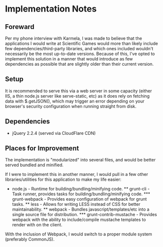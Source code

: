 Implementation Notes
====================

Foreward
--------

Per my phone interview with Karmela, I was made to believe that the applications I would write at Scientific Games would more than likely include few dependencies/third-party libraries, and which ones included wouldn't necessarily be the most up-to-date versions.  Because of this, I've opted to implement this solution in a manner that would introduce as few dependencies as possible that are slightly older than their current version.

Setup
-----

It is recommended to serve this via a web server in some capacity (either IIS, a thin node.js server like serve-static, etc) as it does rely on fetching data with $.getJSON(), which may trigger an error depending on your browser's security configuration when running straight from disk.

Dependencies
------------

* jQuery 2.2.4 (served via CloudFlare CDN)


Places for Improvement
----------------------

The implementation is "modularized" into several files, and would be better served bundled and minified.

If I were to implement this in another manner, I would pull in a few other libraries/utilities for this application to make my life easier:
* node.js - Runtime for building/bundling/minifying code.
** grunt-cli - Task runner, provides tasks for building/bundling/minifying code.
*** grunt-webpack - Provides easy configuration of webpack for grunt tasks.
** less - Allows for writing LESS instead of CSS for better maintainability.
** webpack - Bundles javascript/templates/etc into a single source file for distribution.
*** grunt-contrib-mustache - Provides webpack with the ability to include/compile mustache templates to render with on the client.

With the inclusion of Webpack, I would switch to a proper module system (preferably CommonJS).